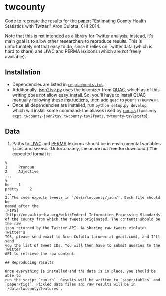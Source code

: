 # twcounty

Code to recreate the results for the paper: "Estimating County Health
Statistics with Twitter," Aron Culotta, CHI 2014.

Note that this is not intended as a library for Twitter analysis; instead,
it's main goal is to allow other researchers to reproduce results. This is
unfortunately not that easy to do, since it relies on Twitter data (which is
hard to share) and LIWC and PERMA lexicons (which are not freely available).

## Installation

- Dependencies are listed in [`requirements.txt`](requirements.txt).
- Additionally, [json2tsv.py](twcounty/json2tsv.py) uses the tokenizer from
[QUAC](https://github.com/reidpr/quac/blob/master/lib/tok/unicode_props.py),
which as of this writing does not allow easy_install. So, you'll have to
install QUAC manually following
[these instructions](http://reidpr.github.io/quac/install.html), then add
`quac` to your `PYTHONPATH`.
- Once all dependencies are installed, run `python setup.py develop`, which
  will install some command-line aliases used by [`run.sh`](run.sh)
  (`twcounty-expt`, `twcounty-json2tsv`, `twcounty-tsv2feats`,
  `twcounty-tsv2stats`).


## Data

1. Paths to [LIWC](http://www.liwc.net/) and [PERMA](http://www.cis.upenn.edu/~ungar/CVs/WWBP.html) lexicons should be in environmental variables `$LIWC` and `$PERMA`. (Unfortunately, these are not free for download.) The expected format is:

```
%
1     Pronoun
2     Adjective
...
%
he    1
pretty     2
...
2. The code expects tweets in `/data/twcounty/json/`. Each file should be
named after the
[FIPS](http://en.wikipedia.org/wiki/Federal_Information_Processing_Standards)
of the county from which the tweets originated. The contents should be the raw
json returned by the Twitter API. As sharing raw tweets violates Twitter's
TOS, please send email to Aron Culotta (aronwc at gmail.com), and I'll send
you the list of tweet IDs. You will then have to submit queries to the Twitter
API to retrieve the raw content.

## Reproducing results

Once everything is installed and the data is in place, you should be able to
run the script `run.sh`. Results will be written to `paper/tables` and
`paper/figs`. Pickled data files and raw results will be in
`/data/twcounty/features`.

